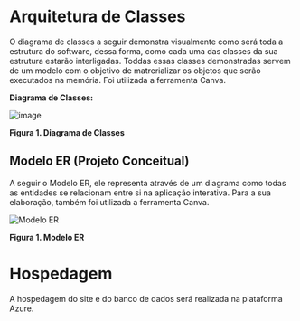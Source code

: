 # Arquitetura de Classes

O diagrama de classes a seguir demonstra visualmente como será toda a estrutura do software, dessa forma, como cada uma das classes da sua estrutura estarão interligadas. 
Toddas essas classes demonstradas servem de um modelo com o objetivo de matrerializar os objetos que serão executados na memória.
Foi utilizada a ferramenta Canva.

**Diagrama de Classes:**


![image](https://github.com/ICEI-PUC-Minas-PMV-ADS/pmv-ads-2023-2-e2-proj-int-t1-time2-futebol/assets/128739177/e32a4a0c-438a-4645-b9fc-b79bfdf608a3)

**Figura 1. Diagrama de Classes**

## Modelo ER (Projeto Conceitual)

A seguir o Modelo ER, ele representa através de um diagrama como todas as entidades se relacionam entre si na aplicação interativa. Para a sua elaboração, também foi utilizada a ferramenta Canva.

![Modelo ER](https://github.com/ICEI-PUC-Minas-PMV-ADS/pmv-ads-2023-2-e2-proj-int-t1-time2-futebol/assets/126628545/e91aeaf8-617f-4020-b161-043ed3663809) 

**Figura 1. Modelo ER**

# Hospedagem

A hospedagem do site e do banco de dados será realizada na plataforma Azure.


